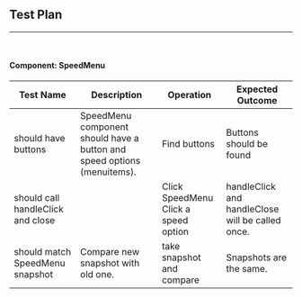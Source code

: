 ## Test Plan
--------
<br>


#### Component: SpeedMenu

|Test Name|Description|Operation|Expected Outcome|
|----|------|----------------|------------|
|should have buttons|SpeedMenu component should have a button and speed options (menuitems).|Find buttons|Buttons should be found|
|should call handleClick and close||Click SpeedMenu<br>Click a speed option|handleClick and handleClose will be called once.|
| should match SpeedMenu snapshot | Compare new snapshot with old one. | take snapshot and compare | Snapshots are the same. |


